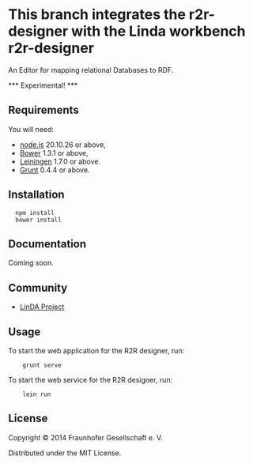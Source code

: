 This branch integrates the r2r-designer with the Linda workbench
r2r-designer
============

An Editor for mapping relational Databases to RDF.

*** Experimental! ***

## Requirements

You will need:

  * [node.js][1] 20.10.26 or above,
  * [Bower][2] 1.3.1 or above,
  * [Leiningen][3] 1.7.0 or above.
  * [Grunt][4] 0.4.4 or above.

[1]: http://nodejs.org 
[2]: https://github.com/bower/bower  
[3]: https://github.com/technomancy/leiningen
[4]: https://gruntjs.com

## Installation

```
  npm install
  bower install
```

## Documentation

Coming soon.

## Community

* [LinDA Project](http://linda-project.eu/)

## Usage

To start the web application for the R2R designer, run:

```
    grunt serve
```

To start the web service for the R2R designer, run:

```
    lein run
```

## License

Copyright &copy; 2014 Fraunhofer Gesellschaft e.&nbsp;V. 

Distributed under the MIT License.

